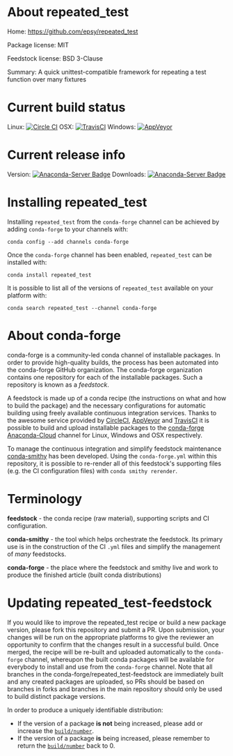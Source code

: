 About repeated_test
===================

Home: https://github.com/epsy/repeated_test

Package license: MIT

Feedstock license: BSD 3-Clause

Summary: A quick unittest-compatible framework for repeating a test function over many fixtures



Current build status
====================

Linux: [![Circle CI](https://circleci.com/gh/conda-forge/repeated_test-feedstock.svg?style=shield)](https://circleci.com/gh/conda-forge/repeated_test-feedstock)
OSX: [![TravisCI](https://travis-ci.org/conda-forge/repeated_test-feedstock.svg?branch=master)](https://travis-ci.org/conda-forge/repeated_test-feedstock)
Windows: [![AppVeyor](https://ci.appveyor.com/api/projects/status/github/conda-forge/repeated_test-feedstock?svg=True)](https://ci.appveyor.com/project/conda-forge/repeated-test-feedstock/branch/master)

Current release info
====================
Version: [![Anaconda-Server Badge](https://anaconda.org/conda-forge/repeated_test/badges/version.svg)](https://anaconda.org/conda-forge/repeated_test)
Downloads: [![Anaconda-Server Badge](https://anaconda.org/conda-forge/repeated_test/badges/downloads.svg)](https://anaconda.org/conda-forge/repeated_test)

Installing repeated_test
========================

Installing `repeated_test` from the `conda-forge` channel can be achieved by adding `conda-forge` to your channels with:

```
conda config --add channels conda-forge
```

Once the `conda-forge` channel has been enabled, `repeated_test` can be installed with:

```
conda install repeated_test
```

It is possible to list all of the versions of `repeated_test` available on your platform with:

```
conda search repeated_test --channel conda-forge
```


About conda-forge
=================

conda-forge is a community-led conda channel of installable packages.
In order to provide high-quality builds, the process has been automated into the
conda-forge GitHub organization. The conda-forge organization contains one repository
for each of the installable packages. Such a repository is known as a *feedstock*.

A feedstock is made up of a conda recipe (the instructions on what and how to build
the package) and the necessary configurations for automatic building using freely
available continuous integration services. Thanks to the awesome service provided by
[CircleCI](https://circleci.com/), [AppVeyor](http://www.appveyor.com/)
and [TravisCI](https://travis-ci.org/) it is possible to build and upload installable
packages to the [conda-forge](https://anaconda.org/conda-forge)
[Anaconda-Cloud](http://docs.anaconda.org/) channel for Linux, Windows and OSX respectively.

To manage the continuous integration and simplify feedstock maintenance
[conda-smithy](http://github.com/conda-forge/conda-smithy) has been developed.
Using the ``conda-forge.yml`` within this repository, it is possible to re-render all of
this feedstock's supporting files (e.g. the CI configuration files) with ``conda smithy rerender``.


Terminology
===========

**feedstock** - the conda recipe (raw material), supporting scripts and CI configuration.

**conda-smithy** - the tool which helps orchestrate the feedstock.
                   Its primary use is in the construction of the CI ``.yml`` files
                   and simplify the management of *many* feedstocks.

**conda-forge** - the place where the feedstock and smithy live and work to
                  produce the finished article (built conda distributions)


Updating repeated_test-feedstock
================================

If you would like to improve the repeated_test recipe or build a new
package version, please fork this repository and submit a PR. Upon submission,
your changes will be run on the appropriate platforms to give the reviewer an
opportunity to confirm that the changes result in a successful build. Once
merged, the recipe will be re-built and uploaded automatically to the
`conda-forge` channel, whereupon the built conda packages will be available for
everybody to install and use from the `conda-forge` channel.
Note that all branches in the conda-forge/repeated_test-feedstock are
immediately built and any created packages are uploaded, so PRs should be based
on branches in forks and branches in the main repository should only be used to
build distinct package versions.

In order to produce a uniquely identifiable distribution:
 * If the version of a package **is not** being increased, please add or increase
   the [``build/number``](http://conda.pydata.org/docs/building/meta-yaml.html#build-number-and-string).
 * If the version of a package **is** being increased, please remember to return
   the [``build/number``](http://conda.pydata.org/docs/building/meta-yaml.html#build-number-and-string)
   back to 0.

